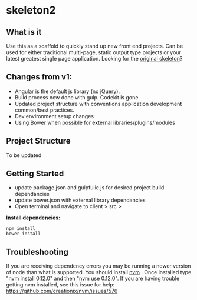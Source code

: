 # skeleton2

## What is it

Use this as a scaffold to quickly stand up new front end projects. Can be used for either traditional multi-page, static output type projects or your latest greatest single page application. Looking for the [original skeleton](https://github.com/navigationarts/skeleton)?

## Changes from v1:

- Angular is the default js library (no jQuery).
- Build process now done with gulp. Codekit is gone.
- Updated project structure with conventions application development common/best practices.
- Dev environment setup changes
- Using Bower when possible for external libraries/plugins/modules

## Project Structure

To be updated

## Getting Started

- update package.json and gulpfulie.js for desired project build dependancies
- update bower.json with external library dependancies
- Open terminal and navigate to client > src >

**Install dependencies:**

```
npm install
bower install
```


## Troubleshooting

If you are receiving dependency errors you may be running a newer version of node than what is supported. You should install [nvm](https://github.com/creationix/nvm) . Once installed type "nvm install 0.12.0" and then "nvm use 0.12.0". If you are having trouble getting nvm installed, see this issue for help: https://github.com/creationix/nvm/issues/576



